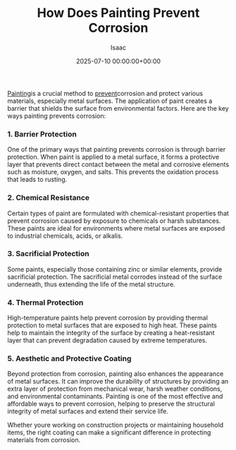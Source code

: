 ﻿---
title: How Does Painting Prevent Corrosion
description: Painting is a crucial method to prevent corrosion and protect various materials, especially metal surfaces. The application of paint creates a barrier that...
slug: /how-does-painting-prevent-corrosion/
date: 2025-07-10 00:00:00+00:00
lastmod: 2025-07-10 00:00:00+03:00
author: Isaac
categories:
- Guide
tags:
- guide
- painting
- prevent
layout: post
---

[Painting](https://pestpolicy.com/fence-painting-ideas/)is a crucial method to [prevent](https://pestpolicy.com/how-does-oiling-prevent-rusting/)corrosion and protect various materials, especially metal surfaces. The application of paint creates a barrier that shields the surface from environmental factors. Here are the key ways painting prevents corrosion:

###  1. Barrier Protection

One of the primary ways that painting prevents corrosion is through barrier protection. When paint is applied to a metal surface, it forms a protective layer that prevents direct contact between the metal and corrosive elements such as moisture, oxygen, and salts. This prevents the oxidation process that leads to rusting.

###  2. Chemical Resistance

Certain types of paint are formulated with chemical-resistant properties that prevent corrosion caused by exposure to chemicals or harsh substances. These paints are ideal for environments where metal surfaces are exposed to industrial chemicals, acids, or alkalis.

###  3. Sacrificial Protection

Some paints, especially those containing zinc or similar elements, provide sacrificial protection. The sacrificial metal corrodes instead of the surface underneath, thus extending the life of the metal structure.

###  4. Thermal Protection

High-temperature paints help prevent corrosion by providing thermal protection to metal surfaces that are exposed to high heat. These paints help to maintain the integrity of the surface by creating a heat-resistant layer that can prevent degradation caused by extreme temperatures.

###  5. Aesthetic and Protective Coating

Beyond protection from corrosion, painting also enhances the appearance of metal surfaces. It can improve the durability of structures by providing an extra layer of protection from mechanical wear, harsh weather conditions, and environmental contaminants. Painting is one of the most effective and affordable ways to prevent corrosion, helping to preserve the structural integrity of metal surfaces and extend their service life.

Whether youre working on construction projects or maintaining household items, the right coating can make a significant difference in protecting materials from corrosion.

